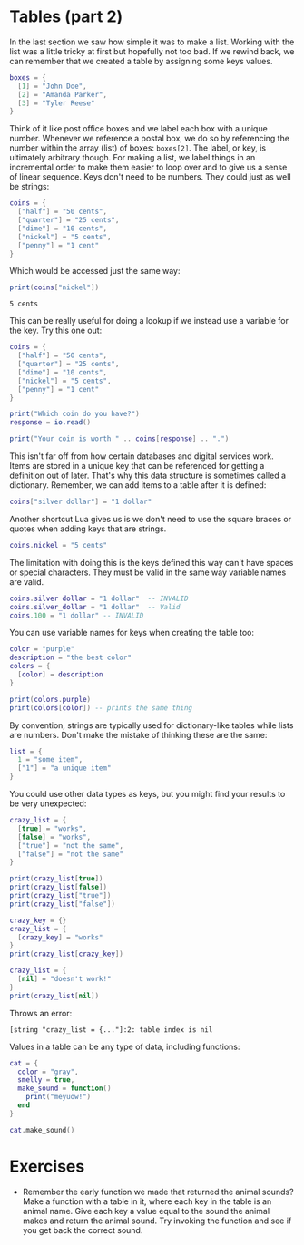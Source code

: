 # Tables (part 2)

In the last section we saw how simple it was to make a list.
Working with the list was a little tricky at first but hopefully not too bad.
If we rewind back, we can remember that we created a table by assigning some keys values.

```lua
boxes = {
  [1] = "John Doe",
  [2] = "Amanda Parker",
  [3] = "Tyler Reese"
}
```

Think of it like post office boxes and we label each box with a unique number.
Whenever we reference a postal box, we do so by referencing the number within the array (list) of boxes: `boxes[2]`.
The label, or key, is ultimately arbitrary though.
For making a list, we label things in an incremental order to make them easier to loop over and to give us a sense of linear sequence.
Keys don't need to be numbers.
They could just as well be strings:

```lua
coins = {
  ["half"] = "50 cents",
  ["quarter"] = "25 cents",
  ["dime"] = "10 cents",
  ["nickel"] = "5 cents",
  ["penny"] = "1 cent"
}
```

Which would be accessed just the same way:
```lua
print(coins["nickel"])
```
```
5 cents
```

This can be really useful for doing a lookup if we instead use a variable for the key.
Try this one out:

```lua
coins = {
  ["half"] = "50 cents",
  ["quarter"] = "25 cents",
  ["dime"] = "10 cents",
  ["nickel"] = "5 cents",
  ["penny"] = "1 cent"
}

print("Which coin do you have?")
response = io.read()

print("Your coin is worth " .. coins[response] .. ".")
```

This isn't far off from how certain databases and digital services work.
Items are stored in a unique key that can be referenced for getting a definition out of later.
That's why this data structure is sometimes called a dictionary.
Remember, we can add items to a table after it is defined:

```lua
coins["silver dollar"] = "1 dollar"
```

Another shortcut Lua gives us is we don't need to use the square braces or quotes when adding keys that are strings.

```lua
coins.nickel = "5 cents"
```

The limitation with doing this is the keys defined this way can't have spaces or special characters.
They must be valid in the same way variable names are valid.

```lua
coins.silver dollar = "1 dollar"  -- INVALID
coins.silver_dollar = "1 dollar"  -- Valid
coins.100 = "1 dollar" -- INVALID
```

You can use variable names for keys when creating the table too:

```lua
color = "purple"
description = "the best color"
colors = {
  [color] = description
}

print(colors.purple)
print(colors[color]) -- prints the same thing
```

By convention, strings are typically used for dictionary-like tables while lists are numbers.
Don't make the mistake of thinking these are the same:

```lua
list = {
  1 = "some item",
  ["1"] = "a unique item"
}
```

You could use other data types as keys, but you might find your results to be very unexpected:

```lua
crazy_list = {
  [true] = "works",
  [false] = "works",
  ["true"] = "not the same",
  ["false"] = "not the same"
}

print(crazy_list[true])
print(crazy_list[false])
print(crazy_list["true"])
print(crazy_list["false"])
```

```lua
crazy_key = {}
crazy_list = {
  [crazy_key] = "works"
}
print(crazy_list[crazy_key])
```

```lua
crazy_list = {
  [nil] = "doesn't work!"
}
print(crazy_list[nil])
```

Throws an error:

```
[string "crazy_list = {..."]:2: table index is nil
```

Values in a table can be any type of data, including functions:

```lua
cat = {
  color = "gray",
  smelly = true,
  make_sound = function()
    print("meyuow!")
  end
}

cat.make_sound()
```

# Exercises

- Remember the early function we made that returned the animal sounds? Make a function with a table in it, where each key in the table is an animal name. Give each key a value equal to the sound the animal makes and return the animal sound. Try invoking the function and see if you get back the correct sound.
